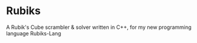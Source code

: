 # Rubiks
A Rubik's Cube scrambler &amp; solver written in C++, for my new programming language Rubiks-Lang
